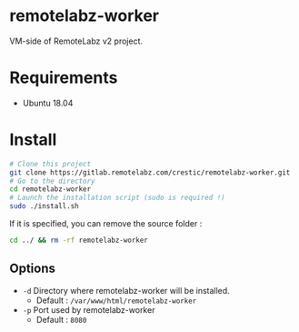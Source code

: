 # remotelabz-worker

VM-side of RemoteLabz v2 project.

# Requirements

- Ubuntu 18.04

# Install

```bash
# Clone this project
git clone https://gitlab.remotelabz.com/crestic/remotelabz-worker.git
# Go to the directory
cd remotelabz-worker
# Launch the installation script (sudo is required !)
sudo ./install.sh
```

If it is specified, you can remove the source folder :
```bash
cd ../ && rm -rf remotelabz-worker
```

## Options

- `-d` Directory where remotelabz-worker will be installed.
    - Default : `/var/www/html/remotelabz-worker`
- `-p` Port used by remotelabz-worker
    - Default : `8080`
